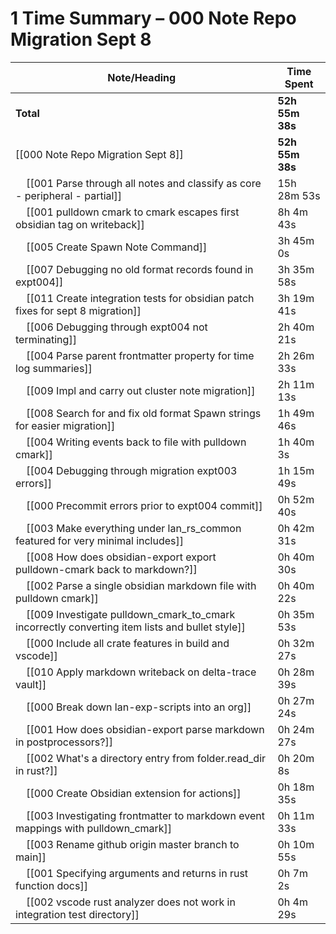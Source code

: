 # 1 Time Summary – 000 Note Repo Migration Sept 8

| Note/Heading | Time Spent |
|--------------|------------|
| **Total** | **52h 55m 38s** |
| [[000 Note Repo Migration Sept 8]] | **52h 55m 38s** |
| &nbsp;&nbsp;&nbsp;&nbsp;[[001 Parse through all notes and classify as core - peripheral - partial]] | 15h 28m 53s |
| &nbsp;&nbsp;&nbsp;&nbsp;[[001 pulldown cmark to cmark escapes first obsidian tag on writeback]] | 8h 4m 43s |
| &nbsp;&nbsp;&nbsp;&nbsp;[[005 Create Spawn Note Command]] | 3h 45m 0s |
| &nbsp;&nbsp;&nbsp;&nbsp;[[007 Debugging no old format records found in expt004]] | 3h 35m 58s |
| &nbsp;&nbsp;&nbsp;&nbsp;[[011 Create integration tests for obsidian patch fixes for sept 8 migration]] | 3h 19m 41s |
| &nbsp;&nbsp;&nbsp;&nbsp;[[006 Debugging through expt004 not terminating]] | 2h 40m 21s |
| &nbsp;&nbsp;&nbsp;&nbsp;[[004 Parse parent frontmatter property for time log summaries]] | 2h 26m 33s |
| &nbsp;&nbsp;&nbsp;&nbsp;[[009 Impl and carry out cluster note migration]] | 2h 11m 13s |
| &nbsp;&nbsp;&nbsp;&nbsp;[[008 Search for and fix old format Spawn strings for easier migration]] | 1h 49m 46s |
| &nbsp;&nbsp;&nbsp;&nbsp;[[004 Writing events back to file with pulldown cmark]] | 1h 40m 3s |
| &nbsp;&nbsp;&nbsp;&nbsp;[[004 Debugging through migration expt003 errors]] | 1h 15m 49s |
| &nbsp;&nbsp;&nbsp;&nbsp;[[000 Precommit errors prior to expt004 commit]] | 0h 52m 40s |
| &nbsp;&nbsp;&nbsp;&nbsp;[[003 Make everything under lan_rs_common featured for very minimal includes]] | 0h 42m 31s |
| &nbsp;&nbsp;&nbsp;&nbsp;[[008 How does obsidian-export export pulldown-cmark back to markdown?]] | 0h 40m 30s |
| &nbsp;&nbsp;&nbsp;&nbsp;[[002 Parse a single obsidian markdown file with pulldown cmark]] | 0h 40m 22s |
| &nbsp;&nbsp;&nbsp;&nbsp;[[009 Investigate pulldown_cmark_to_cmark incorrectly converting item lists and bullet style]] | 0h 35m 53s |
| &nbsp;&nbsp;&nbsp;&nbsp;[[000 Include all crate features in build and vscode]] | 0h 32m 27s |
| &nbsp;&nbsp;&nbsp;&nbsp;[[010 Apply markdown writeback on delta-trace vault]] | 0h 28m 39s |
| &nbsp;&nbsp;&nbsp;&nbsp;[[000 Break down lan-exp-scripts into an org]] | 0h 27m 24s |
| &nbsp;&nbsp;&nbsp;&nbsp;[[001 How does obsidian-export parse markdown in postprocessors?]] | 0h 24m 27s |
| &nbsp;&nbsp;&nbsp;&nbsp;[[002 What's a directory entry from folder.read_dir in rust?]] | 0h 20m 8s |
| &nbsp;&nbsp;&nbsp;&nbsp;[[000 Create Obsidian extension for actions]] | 0h 18m 35s |
| &nbsp;&nbsp;&nbsp;&nbsp;[[003 Investigating frontmatter to markdown event mappings with pulldown_cmark]] | 0h 11m 33s |
| &nbsp;&nbsp;&nbsp;&nbsp;[[003 Rename github origin master branch to main]] | 0h 10m 55s |
| &nbsp;&nbsp;&nbsp;&nbsp;[[001 Specifying arguments and returns in rust function docs]] | 0h 7m 2s |
| &nbsp;&nbsp;&nbsp;&nbsp;[[002 vscode rust analyzer does not work in integration test directory]] | 0h 4m 29s |

